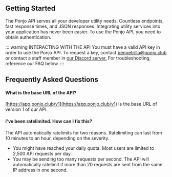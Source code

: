 ## Getting Started

The Ponjo API serves all your developer utility needs. Countless endpoints, fast response times, and JSON responses. Integrating utility services into your application has never been easier. To use the Ponjo API, you need to obtain authentication.

::: warning INTERACTING WITH THE API
You must have a valid API key in order to use the Ponjo API. To request a key, contact [benpetrillo@ponjo.club](mailto:benpetrillo@ponjo.club) or contact a staff member in [our Discord server.](https://ponjo.club/discord)
For troubleshooting, reference our FAQ below.
:::

## Frequently Asked Questions

#### What is the base URL of the API?

[https://app.ponjo.club/v1](https://app.ponjo.club/v1) is the base URL of version 1 of our API.

#### I've been ratelimited. How can I fix this?

The API automatically ratelimits for two reasons. Ratelimiting can last from 10 minutes to an hour, depending on the severity.
- You might have reached your daily quota. Most users are limited to 2,500 API requests per day.
- You may be sending too many requests per second. The API will automatically ratelimit if more than 20 requests are sent from the same IP address in one second.